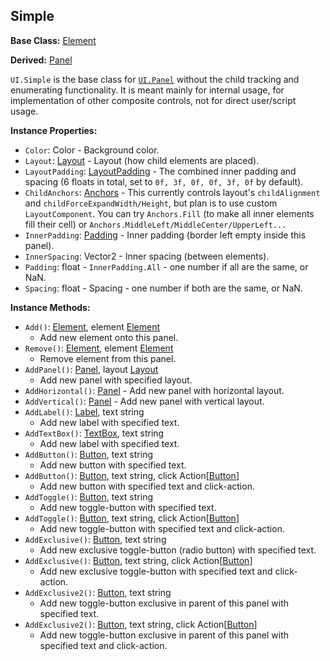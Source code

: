 ## Simple

**Base Class:** [Element](Element.md)

**Derived:** [Panel](Panel.md)

`UI.Simple` is the base class for [`UI.Panel`](Panel.md) without the child tracking and enumerating functionality.
It is meant mainly for internal usage, for implementation of other composite controls, not for direct user/script usage.


**Instance Properties:**
- `Color`: Color - Background color.
- `Layout`: [Layout](Layout.md) - Layout (how child elements are placed).
- `LayoutPadding`: [LayoutPadding](LayoutPadding.md) - The combined inner padding and spacing (6 floats in total, set to `0f, 3f, 0f, 0f, 3f, 0f` by default).
- `ChildAnchors`: [Anchors](Anchors.md) - This currently controls layout's `childAlignment` and
`childForceExpandWidth/Height`, but plan is to use custom `LayoutComponent`.
You can try `Anchors.Fill` (to make all inner elements fill their cell)
or `Anchors.MiddleLeft/MiddleCenter/UpperLeft...`
- `InnerPadding`: [Padding](Padding.md) - Inner padding (border left empty inside this panel).
- `InnerSpacing`: Vector2 - Inner spacing (between elements).
- `Padding`: float - `InnerPadding.All` - one number if all are the same, or NaN.
- `Spacing`: float - Spacing - one number if both are the same, or NaN.

**Instance Methods:**
- `Add()`: [Element](Element.md), element [Element](Element.md)
  - Add new element onto this panel.
- `Remove()`: [Element](Element.md), element [Element](Element.md)
  - Remove element from this panel.
- `AddPanel()`: [Panel](Panel.md), layout [Layout](Layout.md)
  - Add new panel with specified layout.
- `AddHorizontal()`: [Panel](Panel.md) - Add new panel with horizontal layout.
- `AddVertical()`: [Panel](Panel.md) - Add new panel with vertical layout.
- `AddLabel()`: [Label](Label.md), text string
  - Add new label with specified text.
- `AddTextBox()`: [TextBox](TextBox.md), text string
  - Add new label with specified text.
- `AddButton()`: [Button](Button.md), text string
  - Add new button with specified text.
- `AddButton()`: [Button](Button.md), text string, click Action\[[Button](Button.md)\]
  - Add new button with specified text and click-action.
- `AddToggle()`: [Button](Button.md), text string
  - Add new toggle-button with specified text.
- `AddToggle()`: [Button](Button.md), text string, click Action\[[Button](Button.md)\]
  - Add new toggle-button with specified text and click-action.
- `AddExclusive()`: [Button](Button.md), text string
  - Add new exclusive toggle-button (radio button) with specified text.
- `AddExclusive()`: [Button](Button.md), text string, click Action\[[Button](Button.md)\]
  - Add new exclusive toggle-button with specified text and click-action.
- `AddExclusive2()`: [Button](Button.md), text string
  - Add new toggle-button exclusive in parent of this panel with specified text.
- `AddExclusive2()`: [Button](Button.md), text string, click Action\[[Button](Button.md)\]
  - Add new toggle-button exclusive in parent of this panel with specified text and click-action.
